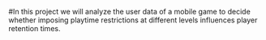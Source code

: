#In this project we will analyze the user data of a mobile game to decide whether imposing playtime restrictions at different levels influences player retention times.

